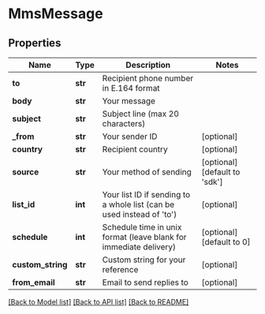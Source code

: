 # MmsMessage

## Properties
Name | Type | Description | Notes
------------ | ------------- | ------------- | -------------
**to** | **str** | Recipient phone number in E.164 format | 
**body** | **str** | Your message | 
**subject** | **str** | Subject line (max 20 characters) | 
**_from** | **str** | Your sender ID | [optional] 
**country** | **str** | Recipient country | [optional] 
**source** | **str** | Your method of sending | [optional] [default to 'sdk']
**list_id** | **int** | Your list ID if sending to a whole list (can be used instead of &#39;to&#39;) | [optional] 
**schedule** | **int** | Schedule time in unix format (leave blank for immediate delivery) | [optional] [default to 0]
**custom_string** | **str** | Custom string for your reference | [optional] 
**from_email** | **str** | Email to send replies to | [optional] 

[[Back to Model list]](../README.md#documentation-for-models) [[Back to API list]](../README.md#documentation-for-api-endpoints) [[Back to README]](../README.md)


